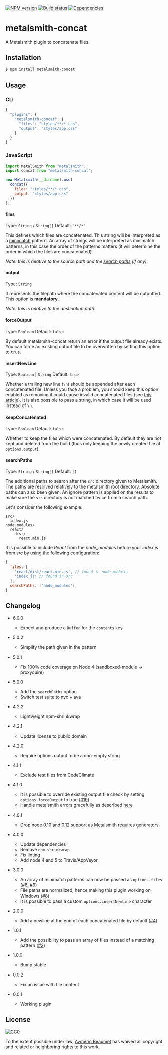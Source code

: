 [![NPM version](https://img.shields.io/npm/v/metalsmith-concat.svg?style=flat-square)](https://www.npmjs.com/package/metalsmith-concat)
[![Build status](https://img.shields.io/travis/aymericbeaumet/metalsmith-concat/master.svg?style=flat-square)](https://travis-ci.org/aymericbeaumet/metalsmith-concat)
[![Dependencies](https://img.shields.io/david/aymericbeaumet/metalsmith-concat.svg?style=flat-square)](https://david-dm.org/aymericbeaumet/metalsmith-concat)

# metalsmith-concat

A Metalsmith plugin to concatenate files.

## Installation

```javascript
$ npm install metalsmith-concat
```

## Usage

### CLI

```javascript
{
  "plugins": {
    "metalsmith-concat": {
      "files": "styles/**/*.css",
      "output": "styles/app.css"
    }
  }
}
```

### JavaScript

```javascript
import MetalSmith from "metalsmith";
import concat from "metalsmith-concat";

new Metalsmith(__dirname).use(
  concat({
    files: "styles/**/*.css",
    output: "styles/app.css"
  })
);
```

#### files

Type: `String` / `String[]`
Default: `'**/*'`

This defines which files are concatenated. This string will be interpreted as a
[minimatch](https://github.com/isaacs/minimatch) pattern. An array of strings
will be interpreted as minimatch patterns, in this case the order of the
patterns matters (it will determine the order in which the files are
concatenated).

_Note: this is relative to the source path and the [search paths](https://github.com/aymericbeaumet/metalsmith-concat#searchpaths) (if any)._

#### output

Type: `String`

It represents the filepath where the concatenated content will be outputted.
This option is **mandatory**.

_Note: this is relative to the destination path._

#### forceOutput

Type: `Boolean`
Default: `false`

By default metalsmith-concat return an error if the output file already exists.
You can force an existing output file to be overwritten by setting this option
to `true`.

#### insertNewLine

Type: `Boolean` | `String`
Default: `true`

Whether a trailing new line (`\n`) should be appended after each concatenated
file. Unless you face a problem, you should keep this option enabled as removing
it could cause invalid concatenated files (see [this
article](http://evanhahn.com/newline-necessary-at-the-end-of-javascript-files/)).
It is also possible to pass a string, in which case it will be used instead of
`\n`.

#### keepConcatenated

Type: `Boolean`
Default: `false`

Whether to keep the files which were concatenated. By default they are not kept
and deleted from the build (thus only keeping the newly created file at
`options.output`).

#### searchPaths

Type: `String` / `String[]`
Default: `[]`

The additional paths to search after the `src` directory given to Metalsmith.
The paths are resolved relatively to the metalsmith root directory. Absolute
paths can also been given. An ignore pattern is applied on the results to make
sure the `src` directory is not matched twice from a search path.

Let's consider the following example:

```
src/
  index.js
node_modules/
  react/
    dist/
      react.min.js
```

It is possible to include _React_ from the _node_modules_ before your _index.js_
from _src_ by using the following configuration:

```js
{
  files: [
    'react/dist/react.min.js', // found in node_modules
    'index.js' // found in src
  ],
  searchPaths: ['node_modules'],
}
```

## Changelog

- 6.0.0

  - Expect and produce a `Buffer` for the `contents` key

- 5.0.2

  - Simplify the path given in the pattern

- 5.0.1

  - Fix 100% code coverage on Node 4 (sandboxed-module -> proxyquire)

- 5.0.0

  - Add the `searchPaths` option
  - Switch test suite to nyc + ava

- 4.2.2

  - Lightweight npm-shrinkwrap

- 4.2.1

  - Update license to public domain

- 4.2.0

  - Require options.output to be a non-empty string

- 4.1.1

  - Exclude test files from CodeClimate

- 4.1.0

  - It is possible to override existing output file check by setting `options.forceOutput` to true ([#19](https://github.com/aymericbeaumet/metalsmith-concat/issues/19))
  - Handle metalsmith errors gracefully as described [here](http://www.robinthrift.com/posts/metalsmith-part-3-refining-our-tools/)

- 4.0.1

  - Drop node 0.10 and 0.12 support as Metalsmith requires generators

- 4.0.0

  - Update dependencies
  - Remove `npm-shrinkwrap`
  - Fix linting
  - Add node 4 and 5 to Travis/AppVeyor

- 3.0.0

  - An array of minimatch patterns can now be passed as `options.files` ([#6](https://github.com/aymericbeaumet/metalsmith-concat/issues/6), [#9](https://github.com/aymericbeaumet/metalsmith-concat/issues/9))
  - File paths are normalized, hence making this plugin working on Windows
    ([#8](https://github.com/aymericbeaumet/metalsmith-concat/issues/8))
  - It is possible to pass a custom `options.insertNewline` character

- 2.0.0

  - Add a newline at the end of each concatenated file by default
    ([#4](https://github.com/aymericbeaumet/metalsmith-concat/pull/4))

- 1.0.1

  - Add the possibility to pass an array of files instead of a matching pattern
    ([#2](https://github.com/aymericbeaumet/metalsmith-concat/pull/2))

- 1.0.0

  - Bump stable

- 0.0.2

  - Fix an issue with file content

- 0.0.1
  - Working plugin

## License

[![CC0](http://i.creativecommons.org/p/zero/1.0/88x31.png)](http://creativecommons.org/publicdomain/zero/1.0/)

To the extent possible under law, [Aymeric Beaumet](https://aymericbeaumet.com)
has waived all copyright and related or neighboring rights to this work.
